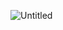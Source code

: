 ![Untitled](https://github.com/amandaVolpatto/CG/assets/110207360/0e78c5f2-1d3a-4d65-bd8e-7964b4a92fb3)

